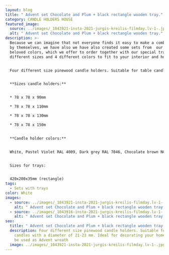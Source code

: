 ```yaml
---
layout: blog
title: " Advent set Chocolate and Plum + black rectangle wooden tray."
category: CANDLE HOLDERS HOUSE
featured_image:
  source: ../images/_1043921-insta-2021-jurgis-kreilis-filmday.lv-1-.jpg
  alt: " Advent set Chocolate and Plum + black rectangle wooden tray."
description: >-
  Because we can imagine that not everyone finds it easy to make a combination
  by themselves, we have also we have also created some sets from  our clients
  beloved colors, which we offer to order together with our special trays in 2
  different sizes and 4 different colors to fit to your interior and home mood.


  Four different size pinewood candle holders. Suitable for table candles with a diameter of 21-23 mm. Ideal for decorating your home, could be used as Advent wreath.


  **Sizes candle holders:**


  * 78 x 78 x 90mm

  * 78 x 78 x 110mm

  * 78 x 78 x 130mm

  * 78 x 78 x 150m


  **Candle holder colors:**


  White, Pastel Violet RAL 4009, Dark grey RAL 7046, Chocolate brown NCS 7005-Y80R


  Sizes for trays:


  420x200x35mm (rectangle)
tags:
  - Sets with trays
color: White
images:
  - source: ../images/_1043921-insta-2021-jurgis-kreilis-filmday.lv-1-.jpg
    alt: " Advent set Chocolate and Plum + black rectangle wooden tray."
  - source: ../images/_1043916-insta-2021-jurgis-kreilis-filmday.lv-1-.jpg
    alt: " Advent set Chocolate and Plum + black rectangle wooden tray."
seo:
  title: " Advent set Chocolate and Plum + black rectangle wooden tray."
  description: Four different size pinewood candle holders. Suitable for table
    candles with a diameter of 21-23 mm. Ideal for decorating your home, could
    be used as Advent wreath
  image: ../images/_1043921-insta-2021-jurgis-kreilis-filmday.lv-1-.jpg
---
```

